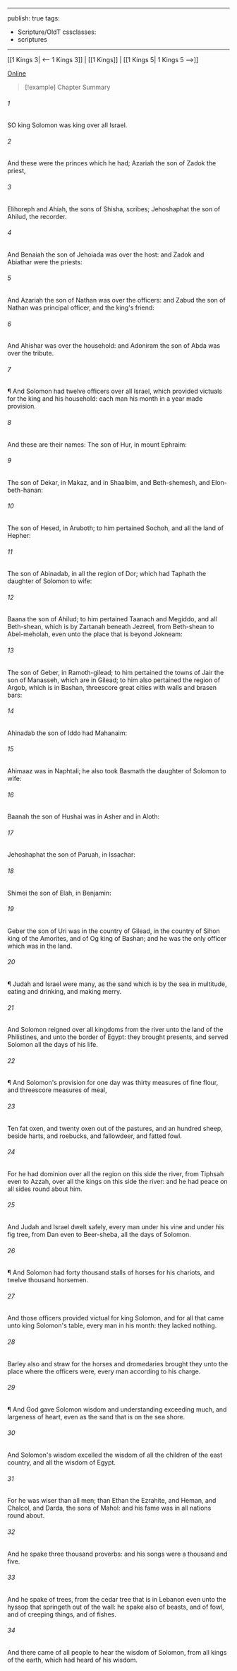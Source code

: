 

---
publish: true
tags:
  - Scripture/OldT
cssclasses:
  - scriptures
---
[[1 Kings 3| <-- 1 Kings 3]] | [[1 Kings]] | [[1 Kings 5| 1 Kings 5 -->]]

[Online](https://churchofjesuschrist.org/study/scriptures/ot/1-kgs/4?lang=eng)

>[!example] Chapter Summary
>
###### 1
SO king Solomon was king over all Israel.
###### 2
And these were the princes which he had; Azariah the son of Zadok the priest,
###### 3
Elihoreph and Ahiah, the sons of Shisha, scribes; Jehoshaphat the son of Ahilud, the recorder.
###### 4
And Benaiah the son of Jehoiada was over the host: and Zadok and Abiathar were the priests:
###### 5
And Azariah the son of Nathan was over the officers: and Zabud the son of Nathan was principal officer, and the king's friend:
###### 6
And Ahishar was over the household: and Adoniram the son of Abda was over the tribute.
###### 7
¶ And Solomon had twelve officers over all Israel, which provided victuals for the king and his household: each man his month in a year made provision.
###### 8
And these are their names: The son of Hur, in mount Ephraim:
###### 9
The son of Dekar, in Makaz, and in Shaalbim, and Beth-shemesh, and Elon-beth-hanan:
###### 10
The son of Hesed, in Aruboth; to him pertained Sochoh, and all the land of Hepher:
###### 11
The son of Abinadab, in all the region of Dor; which had Taphath the daughter of Solomon to wife:
###### 12
Baana the son of Ahilud; to him pertained Taanach and Megiddo, and all Beth-shean, which is by Zartanah beneath Jezreel, from Beth-shean to Abel-meholah, even unto the place that is beyond Jokneam:
###### 13
The son of Geber, in Ramoth-gilead; to him pertained the towns of Jair the son of Manasseh, which are in Gilead; to him also pertained the region of Argob, which is in Bashan, threescore great cities with walls and brasen bars:
###### 14
Ahinadab the son of Iddo had Mahanaim:
###### 15
Ahimaaz was in Naphtali; he also took Basmath the daughter of Solomon to wife:
###### 16
Baanah the son of Hushai was in Asher and in Aloth:
###### 17
Jehoshaphat the son of Paruah, in Issachar:
###### 18
Shimei the son of Elah, in Benjamin:
###### 19
Geber the son of Uri was in the country of Gilead, in the country of Sihon king of the Amorites, and of Og king of Bashan; and he was the only officer which was in the land.
###### 20
¶ Judah and Israel were many, as the sand which is by the sea in multitude, eating and drinking, and making merry.
###### 21
And Solomon reigned over all kingdoms from the river unto the land of the Philistines, and unto the border of Egypt: they brought presents, and served Solomon all the days of his life.
###### 22
¶ And Solomon's provision for one day was thirty measures of fine flour, and threescore measures of meal,
###### 23
Ten fat oxen, and twenty oxen out of the pastures, and an hundred sheep, beside harts, and roebucks, and fallowdeer, and fatted fowl.
###### 24
For he had dominion over all the region on this side the river, from Tiphsah even to Azzah, over all the kings on this side the river: and he had peace on all sides round about him.
###### 25
And Judah and Israel dwelt safely, every man under his vine and under his fig tree, from Dan even to Beer-sheba, all the days of Solomon.
###### 26
¶ And Solomon had forty thousand stalls of horses for his chariots, and twelve thousand horsemen.
###### 27
And those officers provided victual for king Solomon, and for all that came unto king Solomon's table, every man in his month: they lacked nothing.
###### 28
Barley also and straw for the horses and dromedaries brought they unto the place where the officers were, every man according to his charge.
###### 29
¶ And God gave Solomon wisdom and understanding exceeding much, and largeness of heart, even as the sand that is on the sea shore.
###### 30
And Solomon's wisdom excelled the wisdom of all the children of the east country, and all the wisdom of Egypt.
###### 31
For he was wiser than all men; than Ethan the Ezrahite, and Heman, and Chalcol, and Darda, the sons of Mahol: and his fame was in all nations round about.
###### 32
And he spake three thousand proverbs: and his songs were a thousand and five.
###### 33
And he spake of trees, from the cedar tree that is in Lebanon even unto the hyssop that springeth out of the wall: he spake also of beasts, and of fowl, and of creeping things, and of fishes.
###### 34
And there came of all people to hear the wisdom of Solomon, from all kings of the earth, which had heard of his wisdom.



